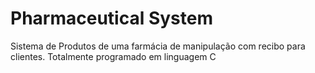 # Pharmaceutical System
Sistema de Produtos de uma farmácia de manipulação com recibo para clientes. Totalmente programado em linguagem C
